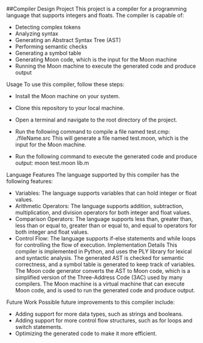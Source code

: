 ##Compiler Design Project
This project is a compiler for a programming language that supports integers and floats. The compiler is capable of:

- Detecting complex tokens
- Analyzing syntax
- Generating an Abstract Syntax Tree (AST)
- Performing semantic checks
- Generating a symbol table
- Generating Moon code, which is the input for the Moon machine
- Running the Moon machine to execute the generated code and produce output

Usage
To use this compiler, follow these steps:

- Install the Moon machine on your system.

- Clone this repository to your local machine.

- Open a terminal and navigate to the root directory of the project.

- Run the following command to compile a file named test.cmp:
./fileName.src
This will generate a file named test.moon, which is the input for the Moon machine.

- Run the following command to execute the generated code and produce output:
moon test.moon lib.m

Language Features
The language supported by this compiler has the following features:

- Variables: The language supports variables that can hold integer or float values.
- Arithmetic Operators: The language supports addition, subtraction, multiplication, and division operators for both integer and float values.
- Comparison Operators: The language supports less than, greater than, less than or equal to, greater than or equal to, and equal to operators for both integer and float values.
- Control Flow: The language supports if-else statements and while loops for controlling the flow of execution.
Implementation Details
This compiler is implemented in Python, and uses the PLY library for lexical and syntactic analysis. The generated AST is checked for semantic correctness, and a symbol table is generated to keep track of variables. The Moon code generator converts the AST to Moon code, which is a simplified version of the Three-Address Code (3AC) used by many compilers. The Moon machine is a virtual machine that can execute Moon code, and is used to run the generated code and produce output.

Future Work
Possible future improvements to this compiler include:

- Adding support for more data types, such as strings and booleans.
- Adding support for more control flow structures, such as for loops and switch statements.
- Optimizing the generated code to make it more efficient.
